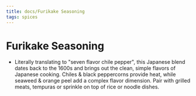 ```yaml
---
title: docs/Furikake Seasoning
tags: spices
---
```


# Furikake Seasoning
- Literally translating to "seven flavor chile pepper", this Japanese blend dates back to the 1600s and brings out the clean, simple flavors of Japanese cooking. Chiles & black peppercorns provide heat, while seaweed & orange peel add a complex flavor dimension. Pair with grilled meats, tempuras or sprinkle on top of rice or noodle dishes.